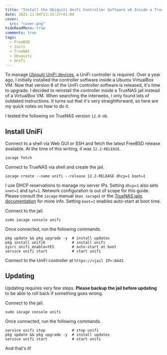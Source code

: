 ```yaml
---
title: "Install the Ubiquiti Unifi Controller Software v6 Inside a TrueNAS Jail"
date: 2021-11-04T23:15:27+01:00
cover:
  src: "cover.png"
hideReadMore: true
comments: true
tags:
  - FreeBSD
  - Jails
  - TrueNAS
  - Ubuquiti
  - UniFi
---
```


To manage [Ubiquiti UniFi devices](https://www.ui.com/wi-fi), a UniFi controller is required. Over a year ago, I initially installed the controller software inside a Ubuntu VirtualBox VM. Now that version 6 of the UniFi controller software is released, it's time to upgrade. I decided to reinstall the controller inside a TrueNAS jail instead of a VirtualBox VM. When searching the interwebs, I only found lots of outdated instructions. It turns out that it's very straightforward, so here are my quick notes on how to do it.

<!--more-->

I tested the following on TrueNAS version `12.0-U6`.

## Install UniFi

Connect to a shell via Web GUI or SSH and fetch the latest FreeBSD release available. At the time of this writing, it was `12.2-RELEASE`.

```shell
iocage fetch
```

Connect to TrueNAS via shell and create the jail.

```shell
iocage create --name unifi --release 12.2-RELEASE dhcp=1 boot=1
```

I use DHCP reservations to manage my server IPs. Setting `dhcp=1` also sets `vnet=1` and `bpf=1`. Network configuration is out of scope for this guide. Please consult the `iocage` manual (`man iocage`) or the [TrueNAS jails documentation](https://www.truenas.com/docs/core/applications/jails/) for more info. Setting `boot=1` enables auto-start at boot time.

Connect to the jail.

```shell
sudo iocage console unifi
```

Once connected, run the following commands.

```shell
pkg update && pkg upgrade -y  # install updates
pkg install unifi6            # install unifi
sysrc unifi_enable=YES        # auto-start at boot
service unifi start           # start unifi
```

Connect to the UniFi controller at `https://<jail IP>:8443`.

## Updating

Updating requires very few steps. **Please backup the jail before updating** to be able to roll back if something goes wrong.

Connect to the jail.

```shell
sudo iocage console unifi
```

Once connected, run the following commands.

```shell
service unifi stop            # stop unifi
pkg update && pkg upgrade -y  # install updates
service unifi start           # start unifi
```

And that's it!
